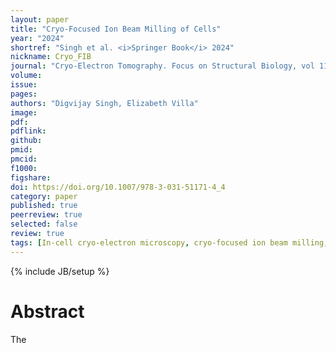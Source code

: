```yaml
---
layout: paper
title: "Cryo-Focused Ion Beam Milling of Cells"
year: "2024"
shortref: "Singh et al. <i>Springer Book</i> 2024"
nickname: Cryo_FIB
journal: "Cryo-Electron Tomography. Focus on Structural Biology, vol 11. Springer"
volume: 
issue: 
pages: 
authors: "Digvijay Singh, Elizabeth Villa"
image:
pdf: 
pdflink: 
github: 
pmid: 
pmcid: 
f1000: 
figshare: 
doi: https://doi.org/10.1007/978-3-031-51171-4_4
category: paper
published: true
peerreview: true
selected: false
review: true
tags: [In-cell cryo-electron microscopy, cryo-focused ion beam milling, Subtomogram Analysis]
---
```

{% include JB/setup %}

# Abstract 
The
